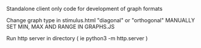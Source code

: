 Standalone client only code for development of graph formats

Change graph type in stimulus.html  "diagonal" or "orthogonal"
MANUALLY SET MIN, MAX AND RANGE IN GRAPHS.JS

Run http server in directory
( ie python3 -m http.server )

